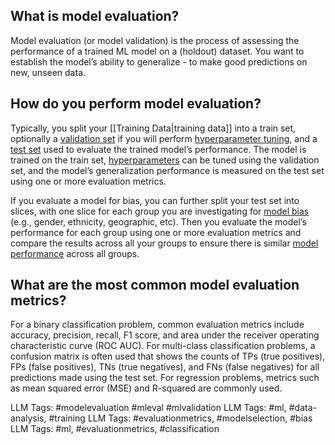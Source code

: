 **What is model evaluation?**
-----------------------------

Model evaluation (or model validation) is the process of assessing the performance of a trained ML model on a (holdout) dataset. You want to establish the model’s ability to generalize - to make good predictions on new, unseen data.

**How do you perform model evaluation?**
----------------------------------------

Typically, you split your [[Training Data|training data]] into a train set, optionally a [validation set](https://www.hopsworks.ai/dictionary/validation-set) if you will perform [hyperparameter tuning](https://www.hopsworks.ai/dictionary/hyperparameter-tuning), and a [test set](https://www.hopsworks.ai/dictionary/test-set) used to evaluate the trained model’s performance. The model is trained on the train set, [hyperparameters](https://www.hopsworks.ai/dictionary/hyperparameter) can be tuned using the validation set, and the model’s generalization performance is measured on the test set using one or more evaluation metrics.

If you evaluate a model for bias, you can further split your test set into slices, with one slice for each group you are investigating for [model bias](https://www.hopsworks.ai/dictionary/model-bias) (e.g., gender, ethnicity, geographic, etc). Then you evaluate the model’s performance for each group using one or more evaluation metrics and compare the results across all your groups to ensure there is similar [model performance](http://www.hopsworks.ai/dictionary/model-performance) across all groups.

**What are the most common model evaluation metrics?**
------------------------------------------------------

For a binary classification problem, common evaluation metrics include accuracy, precision, recall, F1 score, and area under the receiver operating characteristic curve (ROC AUC). For multi-class classification problems, a confusion matrix is often used that shows the counts of TPs (true positives), FPs (false positives), TNs (true negatives), and FNs (false negatives) for all predictions made using the test set. For regression problems, metrics such as mean squared error (MSE) and R-squared are commonly used.


LLM Tags:  #modelevaluation #mleval #mlvalidation
LLM Tags:  #ml, #data-analysis, #training
LLM Tags:  #evaluationmetrics, #modelselection, #bias
LLM Tags:  #ml, #evaluationmetrics, #classification